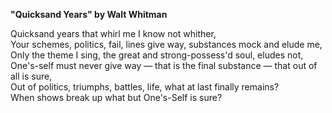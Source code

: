 **"Quicksand Years" by Walt Whitman**

Quicksand years that whirl me I know not whither,  
Your schemes, politics, fail, lines give way, substances mock and elude me,  
Only the theme I sing, the great and strong-possess'd soul, eludes not,  
One's-self must never give way — that is the final substance — that out of all is sure,  
Out of politics, triumphs, battles, life, what at last finally remains?  
When shows break up what but One's-Self is sure?  
